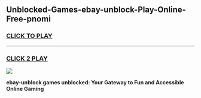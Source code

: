 
## Unblocked-Games-ebay-unblock-Play-Online-Free-pnomi
<h3>
<a href="https://premium76.site?title=ebay-unblock&ref=26A">CLICK TO PLAY</a></h3>
<hr>

<h3>
<a href="https://premium76.site?title=ebay-unblock&ref=26A">CLICK 2 PLAY</a>
  
</h3>

<a href="https://premium76.site?title=ebay-unblock&ref=26A"><img src="https://clearcache.store/games.png"></a>


**ebay-unblock games unblocked: Your Gateway to Fun and Accessible Online Gaming**
